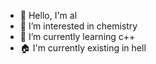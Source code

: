 - 👋 Hello, I'm al
- 👀 I’m interested in chemistry 
- 🌱 I’m currently learning c++   
- 🏠 I'm currently existing in hell

<!---
kleptomaniiac/kleptomaniiac is a ✨ special ✨ repository because its `README.md` (this file) appears on your GitHub profile.
You can click the Preview link to take a look at your changes.
--->
